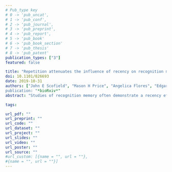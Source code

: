 ```yaml
---
# Pub_type key
# 0 -> 'pub_uncat',
# 1 -> 'pub_conf',
# 2 -> 'pub_journal',
# 3 -> 'pub_preprint',
# 4 -> 'pub_report',
# 5 -> 'pub_book'
# 6 -> 'pub_book_section'
# 7 -> 'pub_thesis'
# 8 -> 'pub_patent'
publication_types: ["3"]
featured: false

title: "Repetition attenuates the influence of recency on recognition memory: Behavioral and electrophysiological evidence"
doi: 10.1101/826693
date: 2019-10-31
authors: ["John E Scofield", "Mason H Price", "Angelica Flores", "Edgar C Merkle, "Jeffrey D Johnson"]
publication: "*bioRxiv*"
abstract: "Studies of recognition memory often demonstrate a recency effect on behavioral performance, whereby response times (RTs) are faster for stimuli that were previously presented recently as opposed to more remotely in the past. This relationship between performance and presentation lag has been taken to reflect that memories are accessed by serially searching backwards in time, such that RT indicates the self-terminating moment of such a process. Here, we investigated the conditions under which this serial search gives way to more efficient means of retrieving memories. Event-related potentials (ERPs) were recorded during a continuous recognition task in which subjects made binary old/new judgments to stimuli that were each presented up to four times across a range of lags. Stimulus repetition and shorter presentation lag both gave rise to speeded RTs, consistent with previous findings, and we novelly extend these effects to a robust latency measure of the left parietal ERP effect associated with retrieval success. Importantly, the relationship between repetition and recency was further elucidated, such that repetition attenuated lag-related differences that were initially present in both the behavioral and neural latency data. These findings are consistent with the idea that a serial search through recent memory can quickly be abandoned in favor of relying on more efficient ‘time-independent’ cognitive processes or neural signals."

tags: 

url_pdf: ""
url_preprint: ""
url_code: ""
url_dataset: ""
url_project: ""
url_slides: ""
url_video: ""
url_poster: ""
url_source: ""
#url_custom: [{name = "", url = ""},
#{name = "", url = ""}]
---
```


